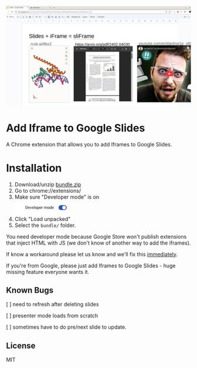 <img src='demo.png'>

# Add Iframe to Google Slides 

A Chrome extension that allows you to add Iframes to Google Slides. 

# Installation 

1. Download/unzip <a href='https://logmd.b-cdn.net/public/bundle.zip' target='_blank'>bundle.zip</a>
2. Go to chrome://extensions/
3. Make sure "Developer mode" is on <br><img src='devmode.png' height=40/>
4. Click "Load unpacked"
5. Select the `bundle/` folder. 


You need developer mode because Google Store won't publish extensions that inject HTML with JS (we don't know of another way to add the iframes). 

If know a workaround please let us know and we'll fix this <a href='https://calendly.com/alexander-mathiasen/vchat'>immediately</a>. 

If you're from Google, please just add Iframes to Google Slides - huge missing feature everyone wants it. 

## Known Bugs 

[ ] need to refresh after deleting slides 

[ ] presenter mode loads from scratch 

[ ] sometimes have to do pre/next slide  to update. 

## License

MIT
